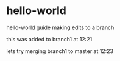 # hello-world
hello-world guide
making edits to a branch

this was added to branch1 at 12:21

lets try merging branch1 to master at 12:23

